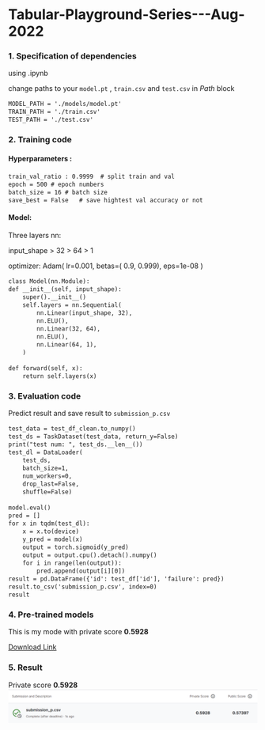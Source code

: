 # Tabular-Playground-Series---Aug-2022

### 1. Specification of dependencies

using .ipynb

change paths to your `model.pt` , `train.csv` and `test.csv` in *Path* block

    MODEL_PATH = './models/model.pt'
    TRAIN_PATH = './train.csv'
    TEST_PATH = './test.csv'

### 2. Training code

#### Hyperparameters :

    train_val_ratio : 0.9999  # split train and val
    epoch = 500 # epoch numbers
    batch_size = 16 # batch size
    save_best = False   # save hightest val accuracy or not
#### Model:
Three layers nn:

input_shape > 32 > 64 > 1

optimizer: Adam( lr=0.001, betas=( 0.9, 0.999), eps=1e-08 )

    class Model(nn.Module):
    def __init__(self, input_shape):
        super().__init__()
        self.layers = nn.Sequential(
            nn.Linear(input_shape, 32),
            nn.ELU(),
            nn.Linear(32, 64),
            nn.ELU(),
            nn.Linear(64, 1),
        )

    def forward(self, x):
        return self.layers(x)
### 3. Evaluation code

Predict result and save result to `submission_p.csv`

    test_data = test_df_clean.to_numpy()
    test_ds = TaskDataset(test_data, return_y=False)
    print("test num: ", test_ds.__len__())
    test_dl = DataLoader(
        test_ds,
        batch_size=1,
        num_workers=0,
        drop_last=False,
        shuffle=False)

    model.eval()
    pred = []
    for x in tqdm(test_dl):
        x = x.to(device)
        y_pred = model(x)
        output = torch.sigmoid(y_pred)
        output = output.cpu().detach().numpy()
        for i in range(len(output)):
            pred.append(output[i][0])
    result = pd.DataFrame({'id': test_df['id'], 'failure': pred})
    result.to_csv('submission_p.csv', index=0)
    result

### 4. Pre-trained models
This is my mode with private score **0.5928**

[Download Link](https://1drv.ms/u/s!Am-Jv_BeNcKfi7AsJX8IrjYvmqZ0-w?e=A8XNgM)

### 5. Result
Private score **0.5928**
![Result](/result/result.png)